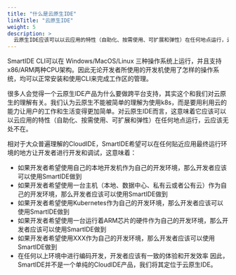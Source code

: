 ```yaml
---
title: "什么是云原生IDE"
linkTitle: "云原生IDE"
weight: 5
description: >
  云原生IDE应该可以以云应用的特性（自助化、按需使用、可扩展和弹性）在任何地点运行，云应该无处不在
---
```


SmartIDE CLI可以在 Windows/MacOS/Linux 三种操作系统上运行，并且支持x86/ARM两种CPU架构。因此无论开发者所使用的开发机使用了怎样的操作系统，均可以正常安装和使用CLI来完成工作区的管理。

很多人会觉得一个云原生IDE产品为什么要做跨平台支持，其实这个和我们对云原生的理解有关。我们认为云原生不能被简单的理解为使用k8s，而是要用利用云的能力让用户的工作和生活变得更加简单。对云原生IDE而言，这意味着它应该可以以云应用的特性（自助化、按需使用、可扩展和弹性）在任何地点运行，云应该无处不在。

相对于大众普遍理解的CloudIDE，SmartIDE希望可以在任何贴近应用最终运行环境的地方让开发者进行开发和调试，这意味着：
- 如果开发者希望使用自己的本地开发机作为自己的开发环境，那么开发者应该可以使用SmartIDE做到
- 如果开发者希望使用一台主机（本地、数据中心、私有云或者公有云）作为自己的开发环境，那么开发者应该可以使用SmartIDE做到
- 如果开发者希望使用Kubernetes作为自己的开发环境，那么开发者应该可以使用SmartIDE做到
- 如果开发者希望使用一台运行着ARM芯片的硬件作为自己的开发环境，那么开发者应该可以使用SmartIDE做到
- 如果开发者希望使用XXX作为自己的开发环境，那么开发者应该可以使用SmartIDE做到
- 在任何以上环境中进行编码开发，开发者应该有一致的体验和开发效率
因此，SmartIDE并不是一个单纯的CloudIDE产品，我们将其定位于云原生IDE。